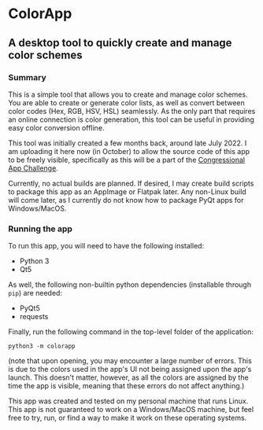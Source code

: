  
# ColorApp

## A desktop tool to quickly create and manage color schemes

### Summary

This is a simple tool that allows you to create and manage color schemes. You are able to create or generate color lists, as well as convert between color codes (Hex, RGB, HSV, HSL) seamlessly. As the only part that requires an online connection is color generation, this tool can be useful in providing easy color conversion offline.

This tool was initially created a few months back, around late July 2022. I am uploading it here now (in October) to allow the source code of this app to be freely visible, specifically as this will be a part of the [Congressional App Challenge](https://www.congressionalappchallenge.us).

Currently, no actual builds are planned. If desired, I may create build scripts to package this app as an AppImage or Flatpak later. Any non-Linux build will come later, as I currently do not know how to package PyQt apps for Windows/MacOS.



### Running the app

To run this app, you will need to have the following installed:

- Python 3
- Qt5

As well, the following non-builtin python dependencies (installable through `pip`) are needed:

- PyQt5
- requests

Finally, run the following command in the top-level folder of the application:

```
python3 -m colorapp
```

(note that upon opening, you may encounter a large number of errors. This is due to the colors used in the app's UI not being assigned upon the app's launch. This doesn't matter, however, as all the colors are assigned by the time the app is visible, meaning that these errors do not affect anything.)

This app was created and tested on my personal machine that runs Linux. This app is not guaranteed to work on a Windows/MacOS machine, but feel free to try, run, or find a way to make it work on these operating systems.
